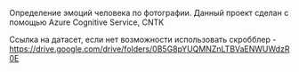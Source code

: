 Определение эмоций человека по фотографии. Данный проект сделан с помощью Azure Cognitive Service, CNTK

Ссылка на датасет, если нет возможности использовать скробблер - https://drive.google.com/drive/folders/0B5G8pYUQMNZnLTBVaENWUWdzR0E

